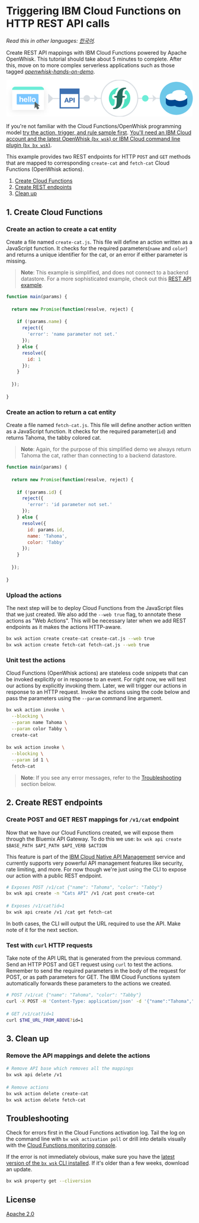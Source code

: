 # Triggering IBM Cloud Functions on HTTP REST API calls

*Read this in other languages: [한국어](README-ko.md).*

Create REST API mappings with IBM Cloud Functions powered by Apache OpenWhisk. This tutorial should take about 5 minutes to complete. After this, move on to more complex serverless applications such as those tagged [_openwhisk-hands-on-demo_](https://github.com/search?q=topic%3Aopenwhisk-hands-on-demo+org%3AIBM&type=Repositories).

![Sample Architecture](openwhisk-rest-api-trigger.png)

If you're not familiar with the Cloud Functions/OpenWhisk programming model [try the action, trigger, and rule sample first](https://github.com/IBM/openwhisk-action-trigger-rule). [You'll need an IBM Cloud account and the latest OpenWhisk (`bx wsk`) or IBM Cloud command line plugin (`bx bx wsk`)](https://github.com/IBM/openwhisk-action-trigger-rule/blob/master/docs/OPENWHISK.md).

This example provides two REST endpoints for HTTP `POST` and `GET` methods that are mapped to corresponding `create-cat` and `fetch-cat` Cloud Functions (OpenWhisk actions).

1. [Create Cloud Functions](#1-create-cloud-functions)
2. [Create REST endpoints](#2-create-rest-endpoints)
3. [Clean up](#3-clean-up)

## 1. Create Cloud Functions

### Create an action to create a cat entity

Create a file named `create-cat.js`. This file will define an  action written as a JavaScript function. It checks for the required parameters(`name` and `color`) and returns a unique identifier for the cat, or an error if either parameter is missing.
> **Note**: This example is simplified, and does not connect to a backend datastore. For a more sophisticated example, check out this [REST API example](https://github.com/IBM/openwhisk-serverless-apis).

```javascript
function main(params) {

  return new Promise(function(resolve, reject) {

    if (!params.name) {
      reject({
        'error': 'name parameter not set.'
      });
    } else {
      resolve({
        id: 1
      });
    }

  });

}
```

### Create an action to return a cat entity

Create a file named `fetch-cat.js`. This file will define another action written as a JavaScript function. It checks for the required parameter(`id`) and returns Tahoma, the tabby colored cat.
> **Note**: Again, for the purpose of this simplified demo we always return Tahoma the cat, rather than connecting to a backend datastore.

```javascript
function main(params) {

  return new Promise(function(resolve, reject) {

    if (!params.id) {
      reject({
        'error': 'id parameter not set.'
      });
    } else {
      resolve({
        id: params.id,
        name: 'Tahoma',
        color: 'Tabby'
      });
    }

  });

}
```

### Upload the actions

The next step will be to deploy Cloud Functions from the JavaScript files that we just created. We also add the `--web true` flag, to annotate these actions as "Web Actions". This will be necessary later when we add REST endpoints as it makes the actions HTTP-aware.

```bash
bx wsk action create create-cat create-cat.js --web true
bx wsk action create fetch-cat fetch-cat.js --web true
```

### Unit test the actions

Cloud Functions (OpenWhisk actions) are stateless code snippets that can be invoked explicitly or in response to an event. For right now, we will test our actions by explicitly invoking them. Later, we will trigger our actions in response to an HTTP request. Invoke the actions using the code below and pass the parameters using the `--param` command line argument.

```bash
bx wsk action invoke \
  --blocking \
  --param name Tahoma \
  --param color Tabby \
  create-cat

bx wsk action invoke \
  --blocking \
  --param id 1 \
  fetch-cat
```

> **Note**: If you see any error messages, refer to the [Troubleshooting](#troubleshooting) section below.

## 2. Create REST endpoints

### Create POST and GET REST mappings for `/v1/cat` endpoint

Now that we have our Cloud Functions created, we will expose them through the Bluemix API Gateway. To do this we use: `bx wsk api create $BASE_PATH $API_PATH $API_VERB $ACTION`

This feature is part of the [IBM Cloud Native API Management](https://console.ng.bluemix.net/docs/openwhisk/openwhisk_apigateway.html#openwhisk_apigateway) service and currently supports very powerful API management features like security, rate limiting, and more. For now though we're just using the CLI to expose our action with a public REST endpoint.

```bash
# Exposes POST /v1/cat {"name": "Tahoma", "color": "Tabby"}
bx wsk api create -n "Cats API" /v1 /cat post create-cat

# Exposes /v1/cat?id=1
bx wsk api create /v1 /cat get fetch-cat
```

In both cases, the CLI will output the URL required to use the API. Make note of it for the next section.

### Test with `curl` HTTP requests

Take note of the API URL that is generated from the previous command. Send an HTTP POST and GET request using `curl` to test the actions. Remember to send the required parameters in the body of the request for POST, or as path parameters for GET. The IBM Cloud Functions system automatically forwards these parameters to the actions we created.

```bash
# POST /v1/cat {"name": "Tahoma", "color": "Tabby"}
curl -X POST -H 'Content-Type: application/json' -d '{"name":"Tahoma","color":"Tabby"}' $THE_URL_FROM_ABOVE

# GET /v1/cat?id=1
curl $THE_URL_FROM_ABOVE?id=1
```

## 3. Clean up

### Remove the API mappings and delete the actions

```bash
# Remove API base which removes all the mappings
bx wsk api delete /v1

# Remove actions
bx wsk action delete create-cat
bx wsk action delete fetch-cat
```

## Troubleshooting

Check for errors first in the Cloud Functions activation log. Tail the log on the command line with `bx wsk activation poll` or drill into details visually with the [Cloud Functions monitoring console](https://console.ng.bluemix.net/openwhisk/dashboard).

If the error is not immediately obvious, make sure you have the [latest version of the `bx wsk` CLI installed](https://console.ng.bluemix.net/openwhisk/learn/cli). If it's older than a few weeks, download an update.

```bash
bx wsk property get --cliversion
```

## License

[Apache 2.0](LICENSE.txt)
